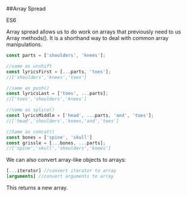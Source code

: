 ##Array Spread

<div class="spec es6">ES6</div>

Array spread allows us to do work on arrays that previously need to us Array methods(). It is a shorthand way to deal with common array manipulations.

```javascript
const parts = ['shoulders', 'knees'];

//same as unshift
const lyricsFirst = [...parts, 'toes'];
//['shoulders','knees','toes']

//same as push()
const lyricsLast = ['toes', ...parts];
//['toes','shoulders','knees']

//same as splice()
const lyricsMiddle = ['head', ...parts, 'and', 'toes'];
//['head','shoulders','knees,'and','toes']

//Same as concat()
const bones = ['spine', 'skull']
const grissle = [...bones, ...parts];
//['spine','skull','shoulders','knees']
```

We can also convert array-like objects to arrays:

```javascript
[...iterator] //convert iterator to array
[arguments] //convert arguments to array
```

This returns a new array.
